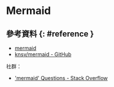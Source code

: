 # Mermaid

## 參考資料 {: #reference }

  - [mermaid](https://mermaidjs.github.io/)
  - [knsv/mermaid - GitHub](https://github.com/knsv/mermaid)

社群：

  - ['mermaid' Questions - Stack Overflow](https://stackoverflow.com/questions/tagged/mermaid)
